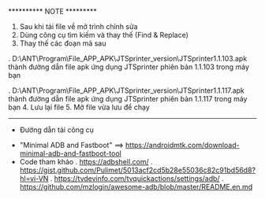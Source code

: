 ********** NOTE *********
1. Sau khi tải file về mở trình chỉnh sửa
2. Dùng công cụ tìm kiếm và thay thế (Find & Replace)
3. Thay thế các đoạn mã sau
   
  . D:\ANT\Program\File_APP_APK\JTSprinter_version\JTSprinter1.1.103.apk thành đường dẫn file apk ứng dụng JTSprinter phiên bản 1.1.103 trong máy bạn
   
  . D:\ANT\Program\File_APP_APK\JTSprinter_version\JTSprinter1.1.117.apk thành đường dẫn file apk ứng dụng JTSprinter phiên bản 1.1.117 trong máy bạn
4. Lưu lại file
5. Mở file vừa lưu để chạy
***********************************
  * Đường dẫn tải công cụ
   - "Minimal ADB and Fastboot" ==> https://androidmtk.com/download-minimal-adb-and-fastboot-tool
   - Code tham khảo
       . https://adbshell.com/
       . https://gist.github.com/Pulimet/5013acf2cd5b28e55036c82c91bd56d8?hl=vi-VN
       . https://tvdevinfo.com/tvquickactions/settings/adb/
       . https://github.com/mzlogin/awesome-adb/blob/master/README.en.md
